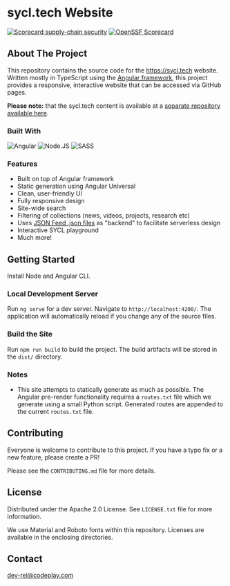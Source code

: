 # sycl.tech Website

[![Scorecard supply-chain security](https://github.com/codeplaysoftware/sycl.tech-website/actions/workflows/scorecard.yml/badge.svg)](https://github.com/codeplaysoftware/sycl.tech-website/actions/workflows/scorecard.yml)
[![OpenSSF Scorecard](https://api.scorecard.dev/projects/github.com/codeplaysoftware/sycl.tech-website/badge)](https://scorecard.dev/viewer/?uri=github.com/codeplaysoftware/sycl.tech-website)

## About The Project

This repository contains the source code for the <https://sycl.tech> website. Written mostly in TypeScript using
the [Angular framework](https://angular.dev/), this project provides a responsive, interactive website that can be 
accessed via GitHub pages.

**Please note:** that the sycl.tech content is available at
a [separate repository available here][sycl.tech-content-repo].

### Built With

![Angular][angular.io] ![Node.JS][node.js] ![SASS][sass]

### Features

* Built on top of Angular framework
* Static generation using Angular Universal
* Clean, user-friendly UI
* Fully responsive design
* Site-wide search
* Filtering of collections (news, videos, projects, research etc)
* Uses [JSON Feed .json files](https://www.jsonfeed.org/version/1/) as "backend" to facilitate serverless design
* Interactive SYCL playground
* Much more!

## Getting Started

Install Node and Angular CLI.

### Local Development Server

Run `ng serve` for a dev server. Navigate to `http://localhost:4200/`. The application will automatically reload if you
change any of the source files.

### Build the Site

Run `npm run build` to build the project. The build artifacts will be stored in the `dist/` directory.

### Notes

* This site attempts to statically generate as much as possible. The Angular pre-render functionality requires a
  `routes.txt` file which we generate using a small Python script. Generated routes are appended to the 
  current `routes.txt` file.

## Contributing

Everyone is welcome to contribute to this project. If you have a typo fix or a new feature, please create a PR!

Please see the `CONTRIBUTING.md` file for more details. 

## License

Distributed under the Apache 2.0 License. See `LICENSE.txt` file for more information.

We use Material and Roboto fonts within this repository. Licenses are available in the enclosing directories.

## Contact

<dev-rel@codeplay.com>

[sycl.tech-content-repo]: <https://sycl.tech> "SYCL.tech Content Repository"
[angular.io]: https://img.shields.io/badge/Angular-DD0031?style=for-the-badge&logo=angular&logoColor=white
[node.js]: https://img.shields.io/badge/Nodejs-DD0031?style=for-the-badge&logo=angular&logoColor=white
[sass]: https://img.shields.io/badge/sass-DD0031?style=for-the-badge&logo=angular&logoColor=white
